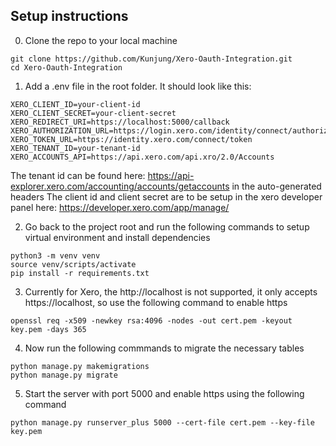 ## Setup instructions

0. Clone the repo to your local machine
```
git clone https://github.com/Kunjung/Xero-Oauth-Integration.git
cd Xero-Oauth-Integration
```

1. Add a .env file in the root folder. It should look like this:
```
XERO_CLIENT_ID=your-client-id
XERO_CLIENT_SECRET=your-client-secret
XERO_REDIRECT_URI=https://localhost:5000/callback
XERO_AUTHORIZATION_URL=https://login.xero.com/identity/connect/authorize
XERO_TOKEN_URL=https://identity.xero.com/connect/token
XERO_TENANT_ID=your-tenant-id
XERO_ACCOUNTS_API=https://api.xero.com/api.xro/2.0/Accounts
```
The tenant id can be found here: https://api-explorer.xero.com/accounting/accounts/getaccounts in the auto-generated headers
The client id and client secret are to be setup in the xero developer panel here: https://developer.xero.com/app/manage/

2. Go back to the project root and run the following commands to setup virtual environment and install dependencies

```
python3 -m venv venv
source venv/scripts/activate
pip install -r requirements.txt
```

3. Currently for Xero, the http://localhost is not supported, it only accepts https://localhost, so use the following command to enable https

```
openssl req -x509 -newkey rsa:4096 -nodes -out cert.pem -keyout key.pem -days 365
```

4. Now run the following commmands to migrate the necessary tables

```
python manage.py makemigrations
python manage.py migrate
```

5. Start the server with port 5000 and enable https using the following command
```
python manage.py runserver_plus 5000 --cert-file cert.pem --key-file key.pem
```

